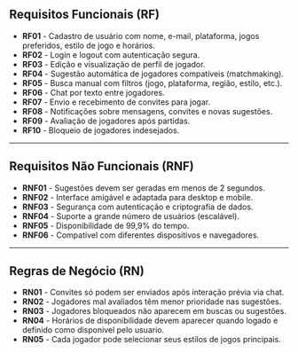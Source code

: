 
## Requisitos Funcionais (RF)

- **RF01** - Cadastro de usuário com nome, e-mail, plataforma, jogos preferidos, estilo de jogo e horários.
- **RF02** - Login e logout com autenticação segura.
- **RF03** - Edição e visualização de perfil de jogador.
- **RF04** - Sugestão automática de jogadores compatíveis (matchmaking).
- **RF05** - Busca manual com filtros (jogo, plataforma, região, estilo, etc.).
- **RF06** - Chat por texto entre jogadores.
- **RF07** - Envio e recebimento de convites para jogar.
- **RF08** - Notificações sobre mensagens, convites e novas sugestões.
- **RF09** - Avaliação de jogadores após partidas.
- **RF10** - Bloqueio de jogadores indesejados.

---

## Requisitos Não Funcionais (RNF)

- **RNF01** - Sugestões devem ser geradas em menos de 2 segundos.
- **RNF02** - Interface amigável e adaptada para desktop e mobile.
- **RNF03** - Segurança com autenticação e criptografia de dados.
- **RNF04** - Suporte a grande número de usuários (escalável).
- **RNF05** - Disponibilidade de 99,9% do tempo.
- **RNF06** - Compatível com diferentes dispositivos e navegadores.

---

## Regras de Negócio (RN)

- **RN01** - Convites só podem ser enviados após interação prévia via chat.
- **RN02** - Jogadores mal avaliados têm menor prioridade nas sugestões.
- **RN03** - Jogadores bloqueados não aparecem em buscas ou sugestões.
- **RN04** - Horários de disponibilidade devem aparecer quando logado e definido como disponivel pelo usuario.
- **RN05** - Cada jogador pode selecionar seus estilos de jogos principais.

